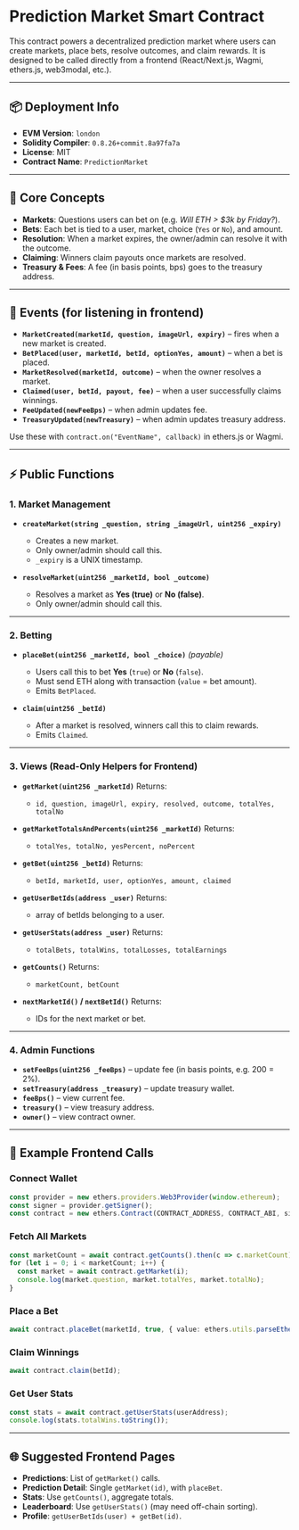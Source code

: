 # Prediction Market Smart Contract

This contract powers a decentralized prediction market where users can create markets, place bets, resolve outcomes, and claim rewards.
It is designed to be called directly from a frontend (React/Next.js, Wagmi, ethers.js, web3modal, etc.).

---

## 📦 Deployment Info

* **EVM Version**: `london`
* **Solidity Compiler**: `0.8.26+commit.8a97fa7a`
* **License**: MIT
* **Contract Name**: `PredictionMarket`

---

## 🔑 Core Concepts

* **Markets**: Questions users can bet on (e.g. *Will ETH > $3k by Friday?*).
* **Bets**: Each bet is tied to a user, market, choice (`Yes` or `No`), and amount.
* **Resolution**: When a market expires, the owner/admin can resolve it with the outcome.
* **Claiming**: Winners claim payouts once markets are resolved.
* **Treasury & Fees**: A fee (in basis points, bps) goes to the treasury address.

---

## 📜 Events (for listening in frontend)

* **`MarketCreated(marketId, question, imageUrl, expiry)`** – fires when a new market is created.
* **`BetPlaced(user, marketId, betId, optionYes, amount)`** – when a bet is placed.
* **`MarketResolved(marketId, outcome)`** – when the owner resolves a market.
* **`Claimed(user, betId, payout, fee)`** – when a user successfully claims winnings.
* **`FeeUpdated(newFeeBps)`** – when admin updates fee.
* **`TreasuryUpdated(newTreasury)`** – when admin updates treasury address.

Use these with `contract.on("EventName", callback)` in ethers.js or Wagmi.

---

## ⚡ Public Functions

### 1. Market Management

* **`createMarket(string _question, string _imageUrl, uint256 _expiry)`**

  * Creates a new market.
  * Only owner/admin should call this.
  * `_expiry` is a UNIX timestamp.

* **`resolveMarket(uint256 _marketId, bool _outcome)`**

  * Resolves a market as **Yes (true)** or **No (false)**.
  * Only owner/admin should call this.

---

### 2. Betting

* **`placeBet(uint256 _marketId, bool _choice)`** *(payable)*

  * Users call this to bet **Yes** (`true`) or **No** (`false`).
  * Must send ETH along with transaction (`value` = bet amount).
  * Emits `BetPlaced`.

* **`claim(uint256 _betId)`**

  * After a market is resolved, winners call this to claim rewards.
  * Emits `Claimed`.

---

### 3. Views (Read-Only Helpers for Frontend)

* **`getMarket(uint256 _marketId)`**
  Returns:

  * `id, question, imageUrl, expiry, resolved, outcome, totalYes, totalNo`

* **`getMarketTotalsAndPercents(uint256 _marketId)`**
  Returns:

  * `totalYes, totalNo, yesPercent, noPercent`

* **`getBet(uint256 _betId)`**
  Returns:

  * `betId, marketId, user, optionYes, amount, claimed`

* **`getUserBetIds(address _user)`**
  Returns:

  * array of betIds belonging to a user.

* **`getUserStats(address _user)`**
  Returns:

  * `totalBets, totalWins, totalLosses, totalEarnings`

* **`getCounts()`**
  Returns:

  * `marketCount, betCount`

* **`nextMarketId()` / `nextBetId()`**
  Returns:

  * IDs for the next market or bet.

---

### 4. Admin Functions

* **`setFeeBps(uint256 _feeBps)`** – update fee (in basis points, e.g. 200 = 2%).
* **`setTreasury(address _treasury)`** – update treasury wallet.
* **`feeBps()`** – view current fee.
* **`treasury()`** – view treasury address.
* **`owner()`** – view contract owner.

---

## 🔧 Example Frontend Calls

### Connect Wallet

```ts
const provider = new ethers.providers.Web3Provider(window.ethereum);
const signer = provider.getSigner();
const contract = new ethers.Contract(CONTRACT_ADDRESS, CONTRACT_ABI, signer);
```

### Fetch All Markets

```ts
const marketCount = await contract.getCounts().then(c => c.marketCount);
for (let i = 0; i < marketCount; i++) {
  const market = await contract.getMarket(i);
  console.log(market.question, market.totalYes, market.totalNo);
}
```

### Place a Bet

```ts
await contract.placeBet(marketId, true, { value: ethers.utils.parseEther("0.1") });
```

### Claim Winnings

```ts
await contract.claim(betId);
```

### Get User Stats

```ts
const stats = await contract.getUserStats(userAddress);
console.log(stats.totalWins.toString());
```

---

## 🌐 Suggested Frontend Pages

* **Predictions**: List of `getMarket()` calls.
* **Prediction Detail**: Single `getMarket(id)`, with `placeBet`.
* **Stats**: Use `getCounts()`, aggregate totals.
* **Leaderboard**: Use `getUserStats()` (may need off-chain sorting).
* **Profile**: `getUserBetIds(user) + getBet(id)`.
